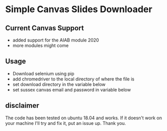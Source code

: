 # Simple Canvas Slides Downloader

## Current Canvas Support
* added support for the AIAB module 2020
* more modules might come

## Usage                                                      
* Download selenium using pip 
* add chromedriver to the local directory of where the file is
* set download directory in the variable below
* set sussex canvas email and password in variable below

## disclaimer
The code has been tested on ubuntu 18.04 and works. If it doesn't work on your machine I'll try and fix it, put an issue up.
Thank you.
